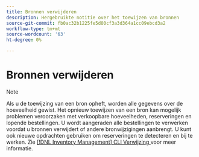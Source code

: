 ```yaml
---
title: Bronnen verwijderen
description: Hergebruikte notitie over het toewijzen van bronnen
source-git-commit: fb0ac32b1225fe5d00cf3a3d364a1cc09ebcd3a2
workflow-type: tm+mt
source-wordcount: '63'
ht-degree: 0%

---
```


# Bronnen verwijderen

>[!NOTE]
>
>Als u de toewijzing van een bron opheft, worden alle gegevens over de hoeveelheid gewist. Het opnieuw toewijzen van een bron kan mogelijk problemen veroorzaken met verkoopbare hoeveelheden, reserveringen en lopende bestellingen. U wordt aangeraden alle bestellingen te verwerken voordat u bronnen verwijdert of andere bronwijzigingen aanbrengt. U kunt ook nieuwe opdrachten gebruiken om reserveringen te detecteren en bij te werken. Zie [[!DNL Inventory Management]  CLI Verwijzing ](../inventory-management/cli.md) voor meer informatie.
